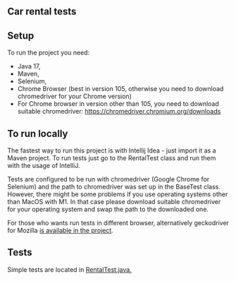 ## Car rental tests

## Setup
To run the project you need:
- Java 17,
- Maven,
- Selenium,
- Chrome Browser (best in version 105, otherwise you need to download chromedriver for your Chrome version)
- For Chrome browser in version other than 105, you need to download suitable chromedriver: https://chromedriver.chromium.org/downloads

## To run locally

The fastest way to run this project is with Intellij Idea - just import it as a Maven project.
To run tests just go to the RentalTest class and run them with the usage of IntelliJ.

Tests are configured to be run with chromedriver (Google Chrome for Selenium) and the path to chromedriver was
set up in the BaseTest class. However, there might be some problems if you use operating systems other than MacOS with M1.
In that case please download suitable chromedriver for your operating system and swap the path to the downloaded one.

For those who wants run tests in different browser, alternatively geckodriver for Mozilla [is available in the project](https://github.com/marow92/task-car-rental-test/tree/master/src/test/resources).


## Tests
Simple tests are located in [RentalTest.java.](https://github.com/marow92/task-car-rental-test/blob/master/src/test/java/com/wachala/rentaltests/RentalTest.java)
